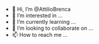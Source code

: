 - 👋 Hi, I’m @AttilioBrenca
- 👀 I’m interested in ...
- 🌱 I’m currently learning ...
- 💞️ I’m looking to collaborate on ...
- 📫 How to reach me ...

<!---
AttilioBrenca/AttilioBrenca is a ✨ special ✨ repository because its `README.md` (this file) appears on your GitHub profile.
You can click the Preview link to take a look at your changes.
--->
